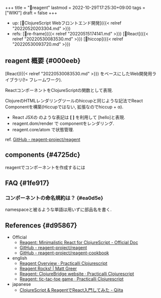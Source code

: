 +++
title = "📝reagent"
lastmod = 2022-10-29T17:25:30+09:00
tags = ["WIKI"]
draft = false
+++

-   up: [📝ClojureScript Webフロントエンド開発]({{< relref "20220520203304.md" >}})
-   refs: [📝re-frame]({{< relref "20220515174141.md" >}}) [📝React]({{< relref "20220530083530.md" >}}) [📝hiccop]({{< relref "20220530093720.md" >}})


## reagent 概要 {#000eeb}

[React]({{< relref "20220530083530.md" >}}) をベースにしたWeb開発用ライブラリ(!= フレームワーク).

ReactコンポーネントをClojureScriptの関数として表現.

ClojureのHTMLレンダリングツールのhiccupと同じような記法でReact Componentを構築(Hiccupではない, 拡張なのでhiccup + α).

-   React JSXの <Hello /> のような表記は **[ ]** を利用して [hello]と表現.
-   reagent.dom/render で componentをレンダリング.
-   reagent.core/atom で状態管理.

ref. [GitHub - reagent-project/reagent](https://github.com/reagent-project/reagent)


## components {#4725dc}

reagentでコンポーネントを作成するには


## FAQ {#1fe917}


### コンポーネントの命名規約は？ {#ea0d5e}

namespaceと被るような単語は用いずに部品名を書く.


## References {#d95867}

-   Official
    -   [Reagent: Minimalistic React for ClojureScript - Official Doc](https://reagent-project.github.io/)
    -   [GitHub - reagent-project/reagent](https://github.com/reagent-project/reagent)
    -   [GitHub - reagent-project/reagent-cookbook](https://github.com/reagent-project/reagent-cookbook)
-   english
    -   [Reagent Overview · Practicalli Clojurescript](https://practical.li/clojurescript/reagent/)
    -   [Reagent Rocks! | Matt Greer](https://mattgreer.dev/blog/reagent-rocks/#on-to-reagent)
    -   [Reagent: ClojureBridge website · Practicalli Clojurescript](https://practical.li/clojurescript/web-design-basics/clojurebridge-london-website/)
    -   [Reagent: tic-tac-toe game · Practicalli Clojurescript](https://practical.li/clojurescript/reagent-projects/tic-tac-toe/)
-   japanese
    -   [ClojureScript & ReagentでReact入門してみた - Qiita](https://qiita.com/lagenorhynque/items/7c049f3c3b967ee777ac)
